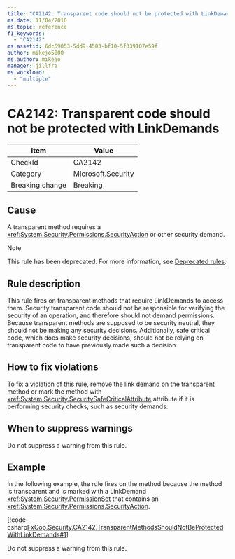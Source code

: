 ```yaml
---
title: "CA2142: Transparent code should not be protected with LinkDemands"
ms.date: 11/04/2016
ms.topic: reference
f1_keywords:
  - "CA2142"
ms.assetid: 6dc59053-5dd9-4583-bf10-5f339107e59f
author: mikejo5000
ms.author: mikejo
manager: jillfra
ms.workload:
  - "multiple"
---
```

# CA2142: Transparent code should not be protected with LinkDemands

|Item|Value|
|-|-|
|CheckId|CA2142|
|Category|Microsoft.Security|
|Breaking change|Breaking|

## Cause
A transparent method requires a <xref:System.Security.Permissions.SecurityAction> or other security demand.

> [!NOTE]
> This rule has been deprecated. For more information, see [Deprecated rules](fxcop-unported-rules-which-are-deprecated.md).

## Rule description
This rule fires on transparent methods that require LinkDemands to access them. Security transparent code should not be responsible for verifying the security of an operation, and therefore should not demand permissions. Because transparent methods are supposed to be security neutral, they should not be making any security decisions. Additionally, safe critical code, which does make security decisions, should not be relying on transparent code to have previously made such a decision.

## How to fix violations
To fix a violation of this rule, remove the link demand on the transparent method or mark the method with <xref:System.Security.SecuritySafeCriticalAttribute> attribute if it is performing security checks, such as security demands.

## When to suppress warnings
Do not suppress a warning from this rule.

## Example
In the following example, the rule fires on the method because the method is transparent and is marked with a LinkDemand <xref:System.Security.PermissionSet> that contains an <xref:System.Security.Permissions.SecurityAction>.

[!code-csharp[FxCop.Security.CA2142.TransparentMethodsShouldNotBeProtectedWithLinkDemands#1](../code-quality/codesnippet/CSharp/ca2142-transparent-code-should-not-be-protected-with-linkdemands_1.cs)]

Do not suppress a warning from this rule.
